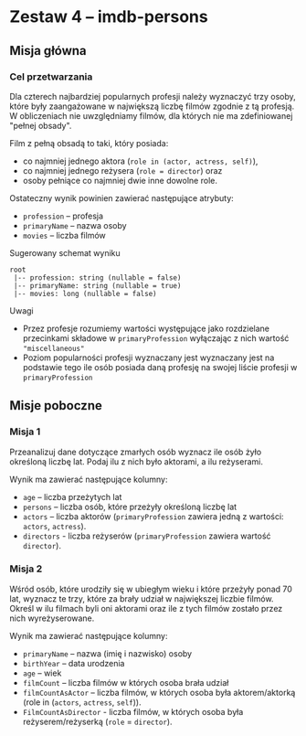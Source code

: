 # Zestaw 4 – imdb-persons

## Misja główna

### Cel przetwarzania 

Dla czterech najbardziej popularnych profesji należy wyznaczyć trzy osoby, które były zaangażowane w największą liczbę filmów zgodnie z tą profesją. 
W obliczeniach nie uwzględniamy filmów, dla których nie ma zdefiniowanej "pełnej obsady". 

Film z pełną obsadą to taki, który posiada: 
- co najmniej jednego aktora (`role in (actor, actress, self)`), 
- co najmniej jednego reżysera (`role = director`) oraz 
- osoby pełniące co najmniej dwie inne dowolne role. 

Ostateczny wynik powinien zawierać następujące atrybuty: 
- `profession` – profesja
- `primaryName` – nazwa osoby
- `movies` – liczba filmów 

Sugerowany schemat wyniku 
```
root
 |-- profession: string (nullable = false)
 |-- primaryName: string (nullable = true)
 |-- movies: long (nullable = false)
```

Uwagi
- Przez profesje rozumiemy wartości występujące jako rozdzielane przecinkami składowe w `primaryProfession` wyłączając z nich wartość `"miscellaneous"`
- Poziom popularności profesji wyznaczany jest wyznaczany jest na podstawie tego ile osób posiada daną profesję na swojej liście profesji w `primaryProfession`
 
## Misje poboczne 

### Misja 1
Przeanalizuj dane dotyczące zmarłych osób wyznacz ile osób żyło określoną liczbę lat. Podaj ilu z nich było aktorami, a ilu reżyserami. 

Wynik ma zawierać następujące kolumny:
- `age` – liczba przeżytych lat
- `persons` – liczba osób, które przeżyły określoną liczbę lat
- `actors` – liczba aktorów (`primaryProfession` zawiera jedną z wartości: `actors`, `actress`). 
- `directors` - liczba reżyserów (`primaryProfession` zawiera wartość `director`).

### Misja 2
Wśród osób, które urodziły się w ubiegłym wieku i które przeżyły ponad 70 lat, wyznacz te trzy, które za brały udział w największej liczbie filmów. Określ w ilu filmach byli oni aktorami oraz ile z tych filmów zostało przez nich wyreżyserowane. 

Wynik ma zawierać następujące kolumny:
- `primaryName` – nazwa (imię i nazwisko) osoby
- `birthYear` – data urodzenia 
- `age` – wiek 
- `filmCount` – liczba filmów w których osoba brała udział
- `filmCountAsActor` – liczba filmów, w których osoba była aktorem/aktorką (role in (`actors`, `actress`, `self`)). 
- `FilmCountAsDirector` - liczba filmów, w których osoba była reżyserem/reżyserką (`role` = `director`).


